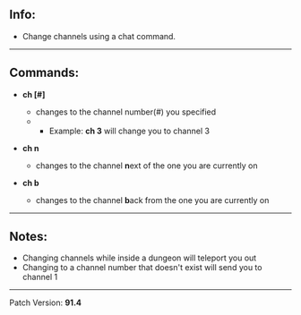 ## Info:

- Change channels using a chat command.

---

## Commands:

- **ch [#]**
  - changes to the channel number(#) you specified
  - - Example: **ch 3** will change you to channel 3

- **ch n**
  - changes to the channel **n**ext of the one you are currently on
  
- **ch b**
  - changes to the channel **b**ack from the one you are currently on

---

## Notes:

- Changing channels while inside a dungeon will teleport you out
- Changing to a channel number that doesn't exist will send you to channel 1

---

Patch Version: **91.4**